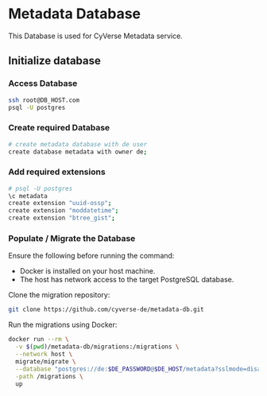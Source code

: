 # Metadata Database

This Database is used for CyVerse Metadata service.

## Initialize database

### Access Database

```bash
ssh root@DB_HOST.com
psql -U postgres
```

### Create required Database

```bash
# create metadata database with de user
create database metadata with owner de;
```

### Add required extensions

```bash
# psql -U postgres
\c metadata
create extension "uuid-ossp";
create extension "moddatetime";
create extension "btree_gist";
```

### Populate / Migrate the Database

Ensure the following before running the command:
- Docker is installed on your host machine.
- The host has network access to the target PostgreSQL database.

Clone the migration repository:

```bash
git clone https://github.com/cyverse-de/metadata-db.git
```

Run the migrations using Docker:

```bash
docker run --rm \
  -v $(pwd)/metadata-db/migrations:/migrations \
  --network host \
  migrate/migrate \
  --database "postgres://de:$DE_PASSWORD@$DE_HOST/metadata?sslmode=disable" \
  -path /migrations \
  up
```
